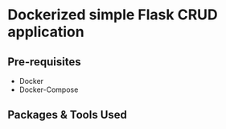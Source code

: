# Dockerized simple Flask CRUD application

## Pre-requisites
- Docker
- Docker-Compose

## Packages & Tools Used


